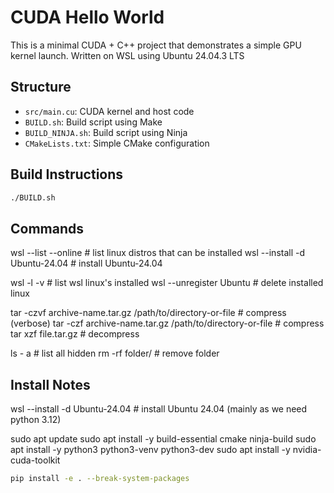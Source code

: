 # CUDA Hello World

This is a minimal CUDA + C++ project that demonstrates a simple GPU kernel launch.
Written on WSL using Ubuntu 24.04.3 LTS

## Structure

- `src/main.cu`: CUDA kernel and host code
- `BUILD.sh`: Build script using Make
- `BUILD_NINJA.sh`: Build script using Ninja
- `CMakeLists.txt`: Simple CMake configuration

## Build Instructions

```bash
./BUILD.sh
```


## Commands

wsl --list --online # list linux distros that can be installed
wsl --install -d Ubuntu-24.04 # install Ubuntu-24.04


wsl -l -v # list wsl linux's installed
wsl --unregister Ubuntu # delete installed linux


tar -czvf archive-name.tar.gz /path/to/directory-or-file # compress (verbose)
tar -czf archive-name.tar.gz /path/to/directory-or-file # compress
tar xzf file.tar.gz # decompress

ls - a # list all hidden
rm -rf folder/ # remove folder 




## Install Notes

wsl --install -d Ubuntu-24.04 # install Ubuntu 24.04 (mainly as we need python 3.12)


sudo apt update
sudo apt install -y build-essential cmake ninja-build
sudo apt install -y python3 python3-venv python3-dev
sudo apt install -y nvidia-cuda-toolkit





```bash
pip install -e . --break-system-packages
```



